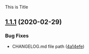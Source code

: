 This is Title

## [1.1.1](https://github.com/cosmotw/function-benchmarker/compare/v1.1.0...v1.1.1) (2020-02-29)


### Bug Fixes

* CHANGELOG.md file path ([4a14efe](https://github.com/cosmotw/function-benchmarker/commit/4a14efe9ecd4283945ea548a7726ca150cf826f6))
